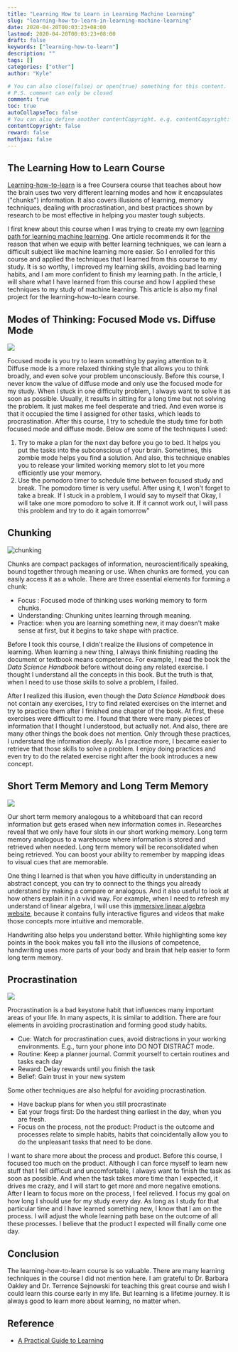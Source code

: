 ```yaml
---
title: "Learning How to Learn in Learning Machine Learning"
slug: "learning-how-to-learn-in-learning-machine-learning"
date: 2020-04-20T00:03:23+08:00
lastmod: 2020-04-20T00:03:23+08:00
draft: false
keywords: ["learning-how-to-learn"]
description: ""
tags: []
categories: ["other"]
author: "Kyle"

# You can also close(false) or open(true) something for this content.
# P.S. comment can only be closed
comment: true
toc: true
autoCollapseToc: false
# You can also define another contentCopyright. e.g. contentCopyright: "This is another copyright."
contentCopyright: false
reward: false
mathjax: false
---
```


## The Learning How to Learn Course

[Learning-how-to-learn](https://www.coursera.org/learn/learning-how-to-learn/) is a free Coursera course that teaches about how the brain uses two very different learning modes and how it encapsulates ("chunks") information. It also covers illusions of learning, memory techniques, dealing with procrastination, and best practices shown by research to be most effective in helping you master tough subjects. 

I first knew about this course when I was trying to create my own [learning path for learning machine learning](../the-beginners-learning-path-to-machine-learning). One article recommends it for the reason that when we equip with better learning techniques, we can learn a difficult subject like machine learning more easier. So I enrolled for this course and applied the techniques that I learned from this course to my study. It is so worthy, I improved my learning skills, avoiding bad learning habits, and I am more confident to finish my learning path. In the article, I will share what I have learned from this course and how I applied these techniques to my study of machine learning. This article is also my final project for the learning-how-to-learn course.

## Modes of Thinking: Focused Mode vs. Diffuse Mode

![](/img/focused-diffuse.jpg)

Focused mode is you try to learn something by paying attention to it. Diffuse mode is a more relaxed thinking style that allows you to think broadly, and even solve your problem unconsciously. Before this course, I never know the value of diffuse mode and only use the focused mode for my study. When I stuck in one difficulty problem, I always want to solve it as soon as possible. Usually, it results in sitting for a long time but not solving the problem. It just makes me feel desperate and tried. And even worse is that it occupied the time I assigned for other tasks, which leads to procrastination.
After this course, I try to schedule the study time for both focused mode and diffuse mode. Below are some of the techniques I used:

1. Try to make a plan for the next day before you go to bed. It helps you put the tasks into the subconscious of your brain. Sometimes, this zombie mode helps you find a solution. And also, this technique enables you to release your limited working memory slot to let you more efficiently use your memory.
2. Use the pomodoro timer to schedule time between focused study and break. The pomodoro timer is very useful. After using it, I won't forget to take a break. If I stuck in a problem, I would say to myself that Okay, I will take one more pomodoro to solve it. If it cannot work out, I will pass this problem and try to do it again tomorrow"


## Chunking

![chunking](/img/chunking.jpg)

Chunks are compact packages of information, neuroscientifically speaking, bound together through meaning or use. When chunks are formed, you can easily access it as a whole. There are three essential elements for forming a chunk: 

- Focus : Focused mode of thinking uses working memory to form chunks.
- Understanding: Chunking unites learning through meaning.
- Practice: when you are learning something new, it may doesn't make sense at first, but it begins to take shape with practice.

Before I took this course, I didn't realize the illusions of competence in learning. When learning a new thing, I always think finishing reading the document or textbook means competence. For example, I read the book the *Data Science Handbook* before without doing any related exercise. I thought I understand all the concepts in this book. But the truth is that, when I need to use those skills to solve a problem, I failed. 

After I realized this illusion, even though the *Data Science Handbook* does not contain any exercises, I try to find related exercises on the internet and try to practice them after I finished one chapter of the book. At first, these exercises were difficult to me. I found that there were many pieces of information that I thought I understood, but actually not. And also, there are many other things the book does not mention. Only through these practices, I understand the information deeply. As I practice more, I became easier to retrieve that those skills to solve a problem. I enjoy doing practices and even try to do the related exercise right after the book introduces a new concept.


## Short Term Memory and Long Term Memory

![](/img/stm-ltm.jpg)

Our short term memory analogous to a whiteboard that can record information but gets erased when new information comes in. Researches reveal that we only have four slots in our short working memory. Long term memory analogous to a warehouse where information is stored and retrieved when needed. Long term memory will be reconsolidated when being retrieved. You can boost your ability to remember by mapping ideas to visual cues that are memorable. 

One thing I learned is that when you have difficulty in understanding an abstract concept, you can try to connect to the things you already understand by making a compare or analogous. And it also useful to look at how others explain it in a vivid way. For example, when I need to refresh my understand of linear algebra, I will use this [immersive linear algebra website](http://immersivemath.com/ila/index.html), because it contains fully interactive figures and videos that make those concepts more intuitive and memorable.

Handwriting also helps you understand better. While highlighting some key points in the book makes you fall into the illusions of competence, handwriting uses more parts of your body and brain that help easier to form long term memory. 

## Procrastination

![](/img/procrastination.jpg)

Procrastination is a bad keystone habit that influences many important areas of your life. In many aspects, it is similar to addition. There are four elements in avoiding procrastination and forming good study habits.

- Cue: Watch for procrastination cues, avoid distractions in your working environments. E.g., turn your phone into DO NOT DISTRACT mode.
- Routine: Keep a planner journal. Commit yourself to certain routines and tasks each day 
- Reward: Delay rewards until you finish the task
- Belief: Gain trust in your new system

Some other techniques are also helpful for avoiding procrastination.
- Have backup plans for when you still procrastinate
- Eat your frogs first:  Do the hardest thing earliest in the day, when you are fresh.
- Focus on the process, not the product: Product is the outcome and processes relate to simple habits, habits that coincidentally allow you to do the unpleasant tasks that need to be done.

I want to share more about the process and product. Before this course, I focused too much on the product. Although I can force myself to learn new stuff that I fell difficult and uncomfortable, I always want to finish the task as soon as possible. And when the task takes more time than I expected, it drives me crazy, and I will start to get more and more negative emotions. After I learn to focus more on the process, I feel relieved. I focus my goal on how long I should use for my study every day. As long as I study for that particular time and I have learned something new, I know that I am on the process. I will adjust the whole learning path base on the outcome of all these processes. I believe that the product I expected will finally come one day.

## Conclusion

The learning-how-to-learn course is so valuable. There are many learning techniques in the course I did not mention here. I am grateful to Dr. Barbara Oakley and Dr. Terrence Sejnowski for teaching this great course and wish I could learn this course early in my life. But learning is a lifetime journey. It is always good to learn more about learning, no matter when.


## Reference
- [A Practical Guide to Learning](https://create.piktochart.com/output/3259094-untitled-infographic)
